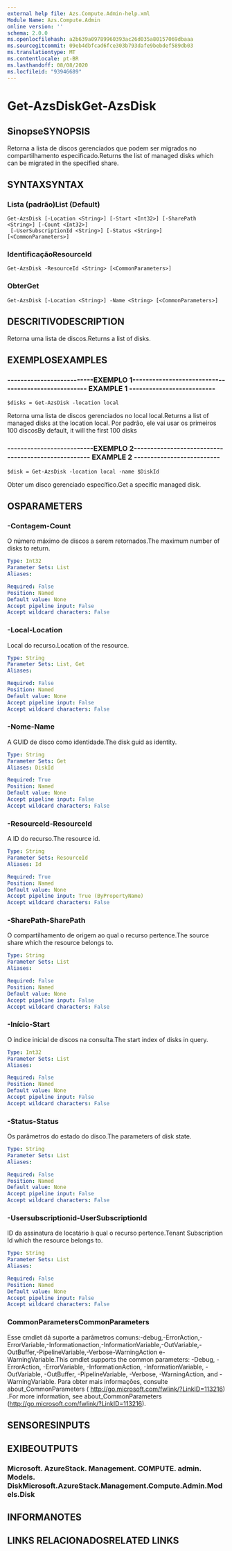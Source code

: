 ```yaml
---
external help file: Azs.Compute.Admin-help.xml
Module Name: Azs.Compute.Admin
online version: ''
schema: 2.0.0
ms.openlocfilehash: a2b639a09789960393ac26d035a80157069dbaaa
ms.sourcegitcommit: 09eb4dbfcad6fce303b793dafe9bebdef589db03
ms.translationtype: MT
ms.contentlocale: pt-BR
ms.lasthandoff: 08/08/2020
ms.locfileid: "93946689"
---
```

# <span data-ttu-id="1e5b9-101">Get-AzsDisk</span><span class="sxs-lookup"><span data-stu-id="1e5b9-101">Get-AzsDisk</span></span>

## <span data-ttu-id="1e5b9-102">Sinopse</span><span class="sxs-lookup"><span data-stu-id="1e5b9-102">SYNOPSIS</span></span>
<span data-ttu-id="1e5b9-103">Retorna a lista de discos gerenciados que podem ser migrados no compartilhamento especificado.</span><span class="sxs-lookup"><span data-stu-id="1e5b9-103">Returns the list of managed disks which can be migrated in the specified share.</span></span>

## <span data-ttu-id="1e5b9-104">SYNTAX</span><span class="sxs-lookup"><span data-stu-id="1e5b9-104">SYNTAX</span></span>

### <span data-ttu-id="1e5b9-105">Lista (padrão)</span><span class="sxs-lookup"><span data-stu-id="1e5b9-105">List (Default)</span></span>
```
Get-AzsDisk [-Location <String>] [-Start <Int32>] [-SharePath <String>] [-Count <Int32>]
 [-UserSubscriptionId <String>] [-Status <String>] [<CommonParameters>]
```

### <span data-ttu-id="1e5b9-106">Identificação</span><span class="sxs-lookup"><span data-stu-id="1e5b9-106">ResourceId</span></span>
```
Get-AzsDisk -ResourceId <String> [<CommonParameters>]
```

### <span data-ttu-id="1e5b9-107">Obter</span><span class="sxs-lookup"><span data-stu-id="1e5b9-107">Get</span></span>
```
Get-AzsDisk [-Location <String>] -Name <String> [<CommonParameters>]
```

## <span data-ttu-id="1e5b9-108">DESCRITIVO</span><span class="sxs-lookup"><span data-stu-id="1e5b9-108">DESCRIPTION</span></span>
<span data-ttu-id="1e5b9-109">Retorna uma lista de discos.</span><span class="sxs-lookup"><span data-stu-id="1e5b9-109">Returns a list of disks.</span></span>

## <span data-ttu-id="1e5b9-110">EXEMPLOS</span><span class="sxs-lookup"><span data-stu-id="1e5b9-110">EXAMPLES</span></span>

### <span data-ttu-id="1e5b9-111">--------------------------EXEMPLO 1--------------------------</span><span class="sxs-lookup"><span data-stu-id="1e5b9-111">-------------------------- EXAMPLE 1 --------------------------</span></span>
```
$disks = Get-AzsDisk -location local
```

<span data-ttu-id="1e5b9-112">Retorna uma lista de discos gerenciados no local local.</span><span class="sxs-lookup"><span data-stu-id="1e5b9-112">Returns a list of managed disks at the location local.</span></span>
<span data-ttu-id="1e5b9-113">Por padrão, ele vai usar os primeiros 100 discos</span><span class="sxs-lookup"><span data-stu-id="1e5b9-113">By default, it will the first 100 disks</span></span>

### <span data-ttu-id="1e5b9-114">--------------------------EXEMPLO 2--------------------------</span><span class="sxs-lookup"><span data-stu-id="1e5b9-114">-------------------------- EXAMPLE 2 --------------------------</span></span>
```
$disk = Get-AzsDisk -location local -name $DiskId
```

<span data-ttu-id="1e5b9-115">Obter um disco gerenciado específico.</span><span class="sxs-lookup"><span data-stu-id="1e5b9-115">Get a specific managed disk.</span></span>

## <span data-ttu-id="1e5b9-116">OS</span><span class="sxs-lookup"><span data-stu-id="1e5b9-116">PARAMETERS</span></span>

### <span data-ttu-id="1e5b9-117">-Contagem</span><span class="sxs-lookup"><span data-stu-id="1e5b9-117">-Count</span></span>
<span data-ttu-id="1e5b9-118">O número máximo de discos a serem retornados.</span><span class="sxs-lookup"><span data-stu-id="1e5b9-118">The maximum number of disks to return.</span></span>

```yaml
Type: Int32
Parameter Sets: List
Aliases: 

Required: False
Position: Named
Default value: None
Accept pipeline input: False
Accept wildcard characters: False
```

### <span data-ttu-id="1e5b9-119">-Local</span><span class="sxs-lookup"><span data-stu-id="1e5b9-119">-Location</span></span>
<span data-ttu-id="1e5b9-120">Local do recurso.</span><span class="sxs-lookup"><span data-stu-id="1e5b9-120">Location of the resource.</span></span>

```yaml
Type: String
Parameter Sets: List, Get
Aliases: 

Required: False
Position: Named
Default value: None
Accept pipeline input: False
Accept wildcard characters: False
```

### <span data-ttu-id="1e5b9-121">-Nome</span><span class="sxs-lookup"><span data-stu-id="1e5b9-121">-Name</span></span>
<span data-ttu-id="1e5b9-122">A GUID de disco como identidade.</span><span class="sxs-lookup"><span data-stu-id="1e5b9-122">The disk guid as identity.</span></span>

```yaml
Type: String
Parameter Sets: Get
Aliases: DiskId

Required: True
Position: Named
Default value: None
Accept pipeline input: False
Accept wildcard characters: False
```

### <span data-ttu-id="1e5b9-123">-ResourceId</span><span class="sxs-lookup"><span data-stu-id="1e5b9-123">-ResourceId</span></span>
<span data-ttu-id="1e5b9-124">A ID do recurso.</span><span class="sxs-lookup"><span data-stu-id="1e5b9-124">The resource id.</span></span>

```yaml
Type: String
Parameter Sets: ResourceId
Aliases: Id

Required: True
Position: Named
Default value: None
Accept pipeline input: True (ByPropertyName)
Accept wildcard characters: False
```

### <span data-ttu-id="1e5b9-125">-SharePath</span><span class="sxs-lookup"><span data-stu-id="1e5b9-125">-SharePath</span></span>
<span data-ttu-id="1e5b9-126">O compartilhamento de origem ao qual o recurso pertence.</span><span class="sxs-lookup"><span data-stu-id="1e5b9-126">The source share which the resource belongs to.</span></span>

```yaml
Type: String
Parameter Sets: List
Aliases: 

Required: False
Position: Named
Default value: None
Accept pipeline input: False
Accept wildcard characters: False
```

### <span data-ttu-id="1e5b9-127">-Início</span><span class="sxs-lookup"><span data-stu-id="1e5b9-127">-Start</span></span>
<span data-ttu-id="1e5b9-128">O índice inicial de discos na consulta.</span><span class="sxs-lookup"><span data-stu-id="1e5b9-128">The start index of disks in query.</span></span>

```yaml
Type: Int32
Parameter Sets: List
Aliases: 

Required: False
Position: Named
Default value: None
Accept pipeline input: False
Accept wildcard characters: False
```

### <span data-ttu-id="1e5b9-129">-Status</span><span class="sxs-lookup"><span data-stu-id="1e5b9-129">-Status</span></span>
<span data-ttu-id="1e5b9-130">Os parâmetros do estado do disco.</span><span class="sxs-lookup"><span data-stu-id="1e5b9-130">The parameters of disk state.</span></span>

```yaml
Type: String
Parameter Sets: List
Aliases: 

Required: False
Position: Named
Default value: None
Accept pipeline input: False
Accept wildcard characters: False
```

### <span data-ttu-id="1e5b9-131">-Usersubscriptionid</span><span class="sxs-lookup"><span data-stu-id="1e5b9-131">-UserSubscriptionId</span></span>
<span data-ttu-id="1e5b9-132">ID da assinatura de locatário à qual o recurso pertence.</span><span class="sxs-lookup"><span data-stu-id="1e5b9-132">Tenant Subscription Id which the resource belongs to.</span></span>

```yaml
Type: String
Parameter Sets: List
Aliases: 

Required: False
Position: Named
Default value: None
Accept pipeline input: False
Accept wildcard characters: False
```

### <span data-ttu-id="1e5b9-133">CommonParameters</span><span class="sxs-lookup"><span data-stu-id="1e5b9-133">CommonParameters</span></span>
<span data-ttu-id="1e5b9-134">Esse cmdlet dá suporte a parâmetros comuns:-debug,-ErrorAction,-ErrorVariable,-Informationaction,-InformationVariable,-OutVariable,-OutBuffer,-PipelineVariable,-Verbose-WarningAction e-WarningVariable.</span><span class="sxs-lookup"><span data-stu-id="1e5b9-134">This cmdlet supports the common parameters: -Debug, -ErrorAction, -ErrorVariable, -InformationAction, -InformationVariable, -OutVariable, -OutBuffer, -PipelineVariable, -Verbose, -WarningAction, and -WarningVariable.</span></span> <span data-ttu-id="1e5b9-135">Para obter mais informações, consulte about_CommonParameters ( http://go.microsoft.com/fwlink/?LinkID=113216) .</span><span class="sxs-lookup"><span data-stu-id="1e5b9-135">For more information, see about_CommonParameters (http://go.microsoft.com/fwlink/?LinkID=113216).</span></span>

## <span data-ttu-id="1e5b9-136">SENSORES</span><span class="sxs-lookup"><span data-stu-id="1e5b9-136">INPUTS</span></span>

## <span data-ttu-id="1e5b9-137">EXIBE</span><span class="sxs-lookup"><span data-stu-id="1e5b9-137">OUTPUTS</span></span>

### <span data-ttu-id="1e5b9-138">Microsoft. AzureStack. Management. COMPUTE. admin. Models. Disk</span><span class="sxs-lookup"><span data-stu-id="1e5b9-138">Microsoft.AzureStack.Management.Compute.Admin.Models.Disk</span></span>

## <span data-ttu-id="1e5b9-139">INFORMA</span><span class="sxs-lookup"><span data-stu-id="1e5b9-139">NOTES</span></span>

## <span data-ttu-id="1e5b9-140">LINKS RELACIONADOS</span><span class="sxs-lookup"><span data-stu-id="1e5b9-140">RELATED LINKS</span></span>

